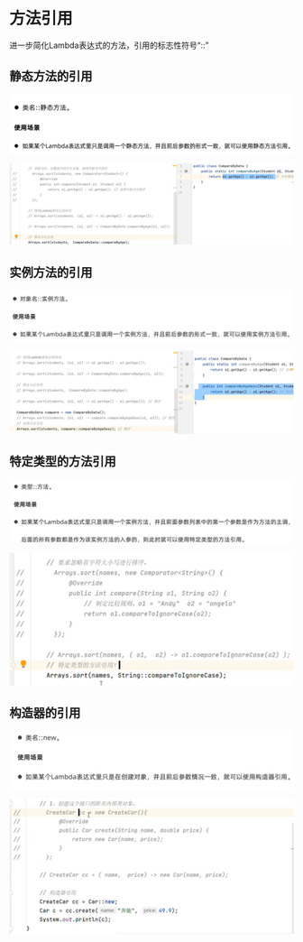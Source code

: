 # 方法引用

进一步简化Lambda表达式的方法，引用的标志性符号“::”

## 静态方法的引用

![](images/2024-03-21-21-58-36.png)

![](images/2024-03-21-21-59-22.png)

## 实例方法的引用

![](images/2024-03-21-21-59-39.png)

![](images/2024-03-21-22-01-53.png)

## 特定类型的方法引用

![](images/2024-03-21-22-01-27.png)

![](images/2024-03-21-22-02-32.png)

## 构造器的引用

![](images/2024-03-21-22-02-55.png)

![](images/2024-03-21-22-03-41.png)